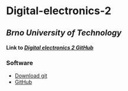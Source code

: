 # Digital-electronics-2

## *Brno University of Technology*

#### Link to [*Digital electronics 2 GitHub*](https://github.com/tomas-fryza/Digital-electronics-2)

### Software

* [Download git](https://git-scm.com/)
* [GitHub](https://github.com/)
